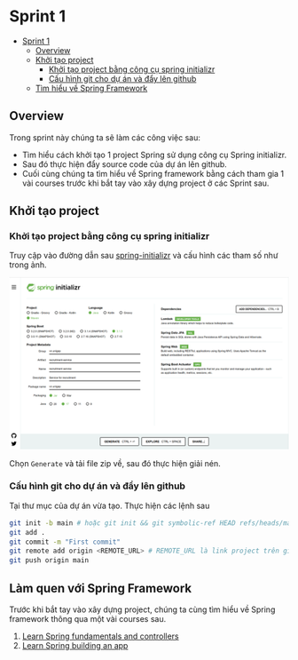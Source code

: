 # Sprint 1

<!-- TOC -->
* [Sprint 1](#sprint-1)
  * [Overview](#overview)
  * [Khởi tạo project](#khởi-tạo-project)
    * [Khởi tạo project bằng công cụ spring initializr](#khởi-tạo-project-bằng-công-cụ-spring-initializr)
    * [Cấu hình git cho dự án và đẩy lên github](#cấu-hình-git-cho-dự-án-và-đẩy-lên-github)
  * [Tìm hiểu về Spring Framework](#tìm-hiểu-về-spring-framework)
<!-- TOC -->

## Overview

Trong sprint này chúng ta sẽ làm các công việc sau:

- Tìm hiểu cách khởi tạo 1 project Spring sử dụng công cụ Spring initializr.
- Sau đó thực hiện đẩy source code của dự án lên github.
- Cuối cùng chúng ta tìm hiểu về Spring framework bằng cách tham gia 1 vài courses trước khi bắt tay vào xây dựng
  project ở các Sprint sau.

## Khởi tạo project

### Khởi tạo project bằng công cụ spring initializr

Truy cập vào đường dẫn sau [spring-initializr](https://start.spring.io/) và cấu hình các tham số như trong ảnh.

![](img/spring-initializr.png)

Chọn `Generate` và tải file zip về, sau đó thực hiện giải nén.

### Cấu hình git cho dự án và đẩy lên github

Tại thư mục của dự án vừa tạo. Thực hiện các lệnh sau

```sh
git init -b main # hoặc git init && git symbolic-ref HEAD refs/heads/main
git add .
git commit -m "First commit"
git remote add origin <REMOTE_URL> # REMOTE_URL là link project trên github 
git push origin main
```

## Làm quen với Spring Framework

Trước khi bắt tay vào xây dựng project, chúng ta cùng tìm hiểu về Spring framework thông qua một vài courses sau.

1. [Learn Spring fundamentals and controllers](https://www.codecademy.com/enrolled/courses/learn-spring-fundamentals-and-controllers)
2. [Learn Spring building an app](https://www.codecademy.com/enrolled/courses/learn-spring-building-an-app)